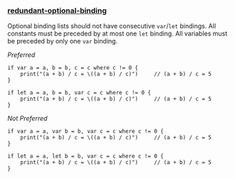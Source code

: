 ### [redundant-optional-binding](https://github.com/sleekbyte/tailor/issues/289)

Optional binding lists should not have consecutive `var`/`let` bindings.  All constants must be preceded by at most one `let` binding.  All variables must be preceded by only one `var` binding.

*Preferred*

```
if var a = a, b = b, c = c where c != 0 {
    print("(a + b) / c = \((a + b) / c)")     // (a + b) / c = 5
}

if let a = a, b = b, var c = c where c != 0 {
    print("(a + b) / c = \((a + b) / c)")     // (a + b) / c = 5
}
```

*Not Preferred*

```
if var a = a, var b = b, var c = c where c != 0 {
    print("(a + b) / c = \((a + b) / c)")     // (a + b) / c = 5
}

if let a = a, let b = b, var c = c where c != 0 {
    print("(a + b) / c = \((a + b) / c)")     // (a + b) / c = 5
}
```
